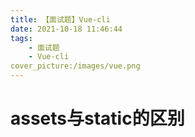 ```yaml
---
title: 【面试题】Vue-cli
date: 2021-10-18 11:46:44
tags:
    - 面试题
    - Vue-cli
cover_picture:/images/vue.png
---
```


# assets与static的区别
